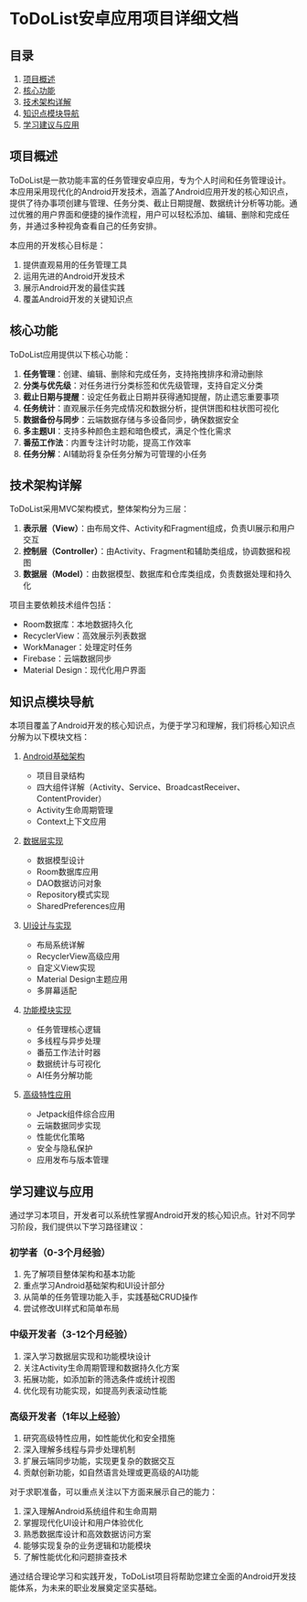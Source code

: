 # ToDoList安卓应用项目详细文档

## 目录

1. [项目概述](#项目概述)
2. [核心功能](#核心功能)
3. [技术架构详解](#技术架构详解)
4. [知识点模块导航](#知识点模块导航)
5. [学习建议与应用](#学习建议与应用)

## 项目概述

ToDoList是一款功能丰富的任务管理安卓应用，专为个人时间和任务管理设计。本应用采用现代化的Android开发技术，涵盖了Android应用开发的核心知识点，提供了待办事项创建与管理、任务分类、截止日期提醒、数据统计分析等功能。通过优雅的用户界面和便捷的操作流程，用户可以轻松添加、编辑、删除和完成任务，并通过多种视角查看自己的任务安排。

本应用的开发核心目标是：
1. 提供直观易用的任务管理工具
2. 运用先进的Android开发技术
3. 展示Android开发的最佳实践
4. 覆盖Android开发的关键知识点

## 核心功能

ToDoList应用提供以下核心功能：

1. **任务管理**：创建、编辑、删除和完成任务，支持拖拽排序和滑动删除
2. **分类与优先级**：对任务进行分类标签和优先级管理，支持自定义分类
3. **截止日期与提醒**：设定任务截止日期并获得通知提醒，防止遗忘重要事项
4. **任务统计**：直观展示任务完成情况和数据分析，提供饼图和柱状图可视化
5. **数据备份与同步**：云端数据存储与多设备同步，确保数据安全
6. **多主题UI**：支持多种颜色主题和暗色模式，满足个性化需求
7. **番茄工作法**：内置专注计时功能，提高工作效率
8. **任务分解**：AI辅助将复杂任务分解为可管理的小任务

## 技术架构详解

ToDoList采用MVC架构模式，整体架构分为三层：

1. **表示层（View）**：由布局文件、Activity和Fragment组成，负责UI展示和用户交互
2. **控制层（Controller）**：由Activity、Fragment和辅助类组成，协调数据和视图
3. **数据层（Model）**：由数据模型、数据库和仓库类组成，负责数据处理和持久化

项目主要依赖技术组件包括：
- Room数据库：本地数据持久化
- RecyclerView：高效展示列表数据
- WorkManager：处理定时任务
- Firebase：云端数据同步
- Material Design：现代化用户界面

## 知识点模块导航

本项目覆盖了Android开发的核心知识点，为便于学习和理解，我们将核心知识点分解为以下模块文档：

1. [Android基础架构](Android基础架构详解.md)
   - 项目目录结构
   - 四大组件详解（Activity、Service、BroadcastReceiver、ContentProvider）
   - Activity生命周期管理
   - Context上下文应用

2. [数据层实现](数据层实现详解.md)
   - 数据模型设计
   - Room数据库应用
   - DAO数据访问对象
   - Repository模式实现
   - SharedPreferences应用

3. [UI设计与实现](UI设计与实现详解.md)
   - 布局系统详解
   - RecyclerView高级应用
   - 自定义View实现
   - Material Design主题应用
   - 多屏幕适配

4. [功能模块实现](功能模块实现详解.md)
   - 任务管理核心逻辑
   - 多线程与异步处理
   - 番茄工作法计时器
   - 数据统计与可视化
   - AI任务分解功能

5. [高级特性应用](高级特性应用详解.md)
   - Jetpack组件综合应用
   - 云端数据同步实现
   - 性能优化策略
   - 安全与隐私保护
   - 应用发布与版本管理

## 学习建议与应用

通过学习本项目，开发者可以系统性掌握Android开发的核心知识点。针对不同学习阶段，我们提供以下学习路径建议：

### 初学者（0-3个月经验）

1. 先了解项目整体架构和基本功能
2. 重点学习Android基础架构和UI设计部分
3. 从简单的任务管理功能入手，实践基础CRUD操作
4. 尝试修改UI样式和简单布局

### 中级开发者（3-12个月经验）

1. 深入学习数据层实现和功能模块设计
2. 关注Activity生命周期管理和数据持久化方案
3. 拓展功能，如添加新的筛选条件或统计视图
4. 优化现有功能实现，如提高列表滚动性能

### 高级开发者（1年以上经验）

1. 研究高级特性应用，如性能优化和安全措施
2. 深入理解多线程与异步处理机制
3. 扩展云端同步功能，实现更复杂的数据交互
4. 贡献创新功能，如自然语言处理或更高级的AI功能

对于求职准备，可以重点关注以下方面来展示自己的能力：

1. 深入理解Android系统组件和生命周期
2. 掌握现代化UI设计和用户体验优化
3. 熟悉数据库设计和高效数据访问方案
4. 能够实现复杂的业务逻辑和功能模块
5. 了解性能优化和问题排查技术

通过结合理论学习和实践开发，ToDoList项目将帮助您建立全面的Android开发技能体系，为未来的职业发展奠定坚实基础。
